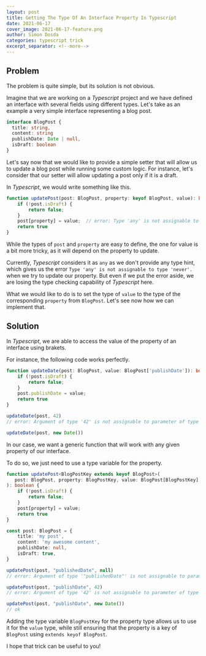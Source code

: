 ```yaml
---
layout: post
title: Getting The Type Of An Interface Property In Typescript
date: 2021-06-17
cover_image: 2021-06-17-feature.png
author: Simon Dosda
categories: typescript trick
excerpt_separator: <!--more-->
---
```

## Problem

The problem is quite simple, but its solution is not obvious. 

Imagine that we are working on a *Typescript* project and we have defined an interface with several fields using different types. 
Let's take as an example a very simple interface representing a blog post.

<!--more-->

```typescript
interface BlogPost {
  title: string,
  content: string
  publishDate: Date | null,
  isDraft: boolean
}
```

Let's say now that we would like to provide a simple setter that will allow us to update a blog post while running some custom logic. For instance, let's consider that our setter will allow updating a post only if it is a draft. 

In *Typescript*, we would write something like this.

```typescript
function updatePost(post: BlogPost, property: keyof BlogPost, value): boolean {
    if (!post.isDraft) {
        return false;
    }
    post[property] = value;  // error: Type 'any' is not assignable to type 'never'.
    return true
}
```

While the types of `post` and `property` are easy to define, the one for value is a bit more tricky, as it will depend on the property to update. 

Currently, *Typescript* considers it as `any` as we don't provide any type hint, which gives us the error `Type 'any' is not assignable to type 'never'.` when we try to update our property. But even if we put the error aside, we are losing the type checking capability of *Typescript* here.  

What we would like to do is to set the type of `value` to the type of the corresponding `property` from `BlogPost`. Let's see now how we can implement that.

## Solution

In *Typescript*, we are able to access the value of the property of an interface using brakets.

For instance, the following code works perfectly.

```typescript
function updateDate(post: BlogPost, value: BlogPost['publishDate']): boolean {
    if (!post.isDraft) {
        return false;
    }
    post.publishDate = value;
    return true
}

updateDate(post, 42)
// error: Argument of type '42' is not assignable to parameter of type 'Date | null'.

updateDate(post, new Date())
```

In our case, we want a generic function that will work with any given property of our interface.

To do so, we just need to use a type variable for the property.

```typescript
function updatePost<BlogPostKey extends keyof BlogPost>(
   post: BlogPost, property: BlogPostKey, value: BlogPost[BlogPostKey]
): boolean {
    if (!post.isDraft) {
        return false;
    }
    post[property] = value;
    return true
}

const post: BlogPost = {
    title: 'my post', 
    content: 'my awesome content', 
    publishDate: null, 
    isDraft: true, 
}

updatePost(post, "publishedDate", null)
// error: Argument of type '"publishedDate"' is not assignable to parameter of type 'keyof BlogPost'.

updatePost(post, "publishDate", 42) 
// error: Argument of type '42' is not assignable to parameter of type 'Date | null'.

updatePost(post, "publishDate", new Date())
// ok
```

Adding the type variable `BlogPostKey` for the property type allows us to use it for the `value` type, while still ensuring that the property is a key of `BlogPost` using `extends keyof BlogPost`.

I hope that trick can be useful to you!
